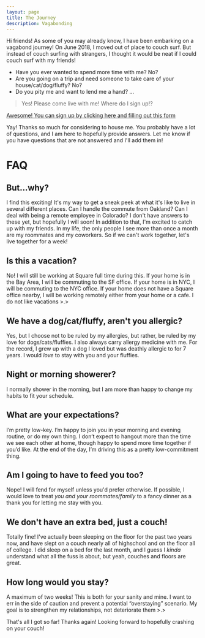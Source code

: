 ```yaml
---
layout: page
title: The Journey
description: Vagabonding
---
```


Hi friends! As some of you may already know, I have been embarking on a vagabond journey! On June 2018, I moved out of place to couch surf. But instead of couch surfing with strangers, I thought it would be neat if I could couch surf with my friends!

* Have you ever wanted to spend more time with me? No?
* Are you going on a trip and need someone to take care of your house/cat/dog/fluffy? No?
* Do you pity me and want to lend me a hand? ...

> Yes! Please come live with me! Where do I sign up!?

[Awesome! You can sign up by clicking here and filling out this form](https://goo.gl/forms/e2mroPL5NQAQzXBr2)

Yay! Thanks so much for considering to house me.  You probably have a lot of questions, and I am here to hopefully provide answers.  Let me know if you have questions that are not answered and I'll add them in!

# FAQ

## But...why?

I find this exciting! It's my way to get a sneak peek at what it's like to live in several different places.  Can I handle the commute from Oakland? Can I deal with being a remote employee in Colorado? I don't have answers to these yet, but hopefully I will soon!  In addition to that, I'm excited to catch up with my friends. In my life, the only people I see more than once a month are my roommates and my coworkers.  So if we can't work together, let's live together for a week!

## Is this a vacation?

No!  I will still be working at Square full time during this.  If your home is in the Bay Area, I will be commuting to the SF office.  If your home is in NYC, I will be commuting to the NYC office.  If your home does not have a Square office nearby, I will be working remotely either from your home or a cafe.  I do not like vacations >.>

## We have a dog/cat/fluffy, aren't you allergic?

Yes, but I choose not to be ruled by my allergies, but rather, be ruled by my love for dogs/cats/fluffies.  I also always carry allergy medicine with me.  For the record, I grew up with a dog I loved but was deathly allergic to for 7 years.  I would *love* to stay with you and your fluffies.

## Night or morning showerer?

I normally shower in the morning, but I am more than happy to change my habits to fit your schedule.

## What are your expectations?

I’m pretty low-key.  I’m happy to join you in your morning and evening routine, or do my own thing.  I don’t expect to hangout more than the time we see each other at home, though happy to spend more time together if you’d like.  At the end of the day, I’m driving this as a pretty low-commitment thing.

## Am I going to have to feed you too?

Nope! I will fend for myself unless you'd prefer otherwise.  If possible, I would love to treat *you and your roommates/family* to a fancy dinner as a thank you for letting me stay with you.

## We don't have an extra bed, just a couch!

Totally fine!  I've actually been sleeping on the floor for the past two years now, and have slept on a couch nearly all of highschool and on the floor all of college.  I did sleep on a bed for the last month, and I guess I _kinda_ understand what all the fuss is about, but yeah, couches and floors are great.

## How long would you stay?

A maximum of two weeks!  This is both for your sanity and mine.  I want to err in the side of caution and prevent a potential “overstaying” scenario.  My goal is to strengthen my relationships, not deteriorate them >.>


That's all I got so far! Thanks again! Looking forward to hopefully crashing on your couch!
